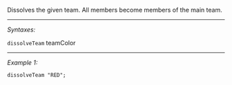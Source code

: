 Dissolves the given team. All members become members of the main team.


---
*Syntaxes:*

`dissolveTeam` teamColor

---
*Example 1:*

```sqf
dissolveTeam "RED";
```
